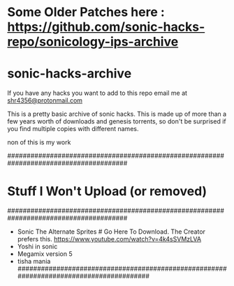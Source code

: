 # Some Older Patches here : https://github.com/sonic-hacks-repo/sonicology-ips-archive
# sonic-hacks-archive
If you have any hacks you want to add to this repo email me at shr4356@protonmail.com

This is a pretty basic archive of sonic hacks. This is made up of more than a few years worth of downloads and genesis torrents, so don't be surprised if you find multiple copies with different names. 

non of this is my work

#######################################################################################
# Stuff I Won't Upload (or removed) ###################################################
#######################################################################################
* Sonic The Alternate Sprites # Go Here To Download. The Creator prefers this. 
   https://www.youtube.com/watch?v=4k4sSVMzLVA
* Yoshi in sonic
* Megamix version 5
* tisha mania
########################################################################################
